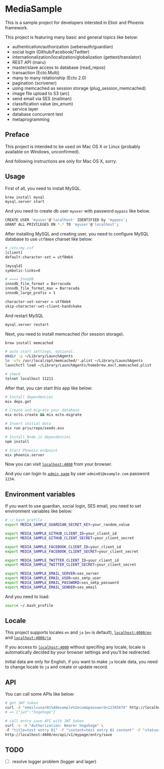# MediaSample

This is a sample project for developers intersted in Elixir and Phoenix framework.

This project is featuring many basic and general topics like below:

* authentication/authorization (ueberauth/guardian)
* social login (Github/Facebook/Twitter)
* internationalization/localization/globalization (gettext/translator)
* REST API (maru)
* master/slave access to database (read_repos)
* transaction (Ecto.Multi)
* many to many relationship (Ecto 2.0)
* pagination (scrivener)
* using memcached as session storage (plug_session_memcached)
* image file upload to S3 (arc)
* send email via SES (mailman)
* classification value (ex_enum)
* service layer
* database concurrent test
* metaprogramming

## Preface

This project is intended to be used on Mac OS X or Linux (probably available on Windows, unconfirmed).

And following instructions are only for Mac OS X, sorry.

## Usage

First of all, you need to install MySQL.

```bash
brew install mysql
mysql.server start
```

And you need to create db user `myuser` with password `mypass` like below.

```bash
CREATE USER 'myuser'@'localhost' IDENTIFIED by 'mypass';
GRANT ALL PRIVILEGES ON *.* TO 'myuser'@'localhost';
```

After installing MySQL and creating user, you need to configure MySQL database to use `utf8mb4` charset like below:

```bash
# /etc/my.cnf
[client]
default-character-set = utf8mb4

[mysqld]
symbolic-links=0

# ==== InnoDB
innodb_file_format = Barracuda
innodb_file_format_max = Barracuda
innodb_large_prefix = 1

character-set-server = utf8mb4
skip-character-set-client-handshake
```

And restart MySQL

```bash
mysql.server restart
```

Next, you need to install memcached (for session storage).

```bash
brew install memcached

# auto start settings, optional.
mkdir -p ~/Library/LaunchAgents
ln -sfv /usr/local/opt/memcached/*.plist ~/Library/LaunchAgents
launchctl load ~/Library/LaunchAgents/homebrew.mxcl.memcached.plist

# check
telnet localhost 11211
```

After that, you can start this app like below:

```bash
# Install dependencies
mix deps.get

# Create and migrate your database
mix ecto.create && mix ecto.migrate

# Insert initial data
mix run priv/repo/seeds.exs

# Install Node.js dependencies
npm install

# Start Phoenix endpoint
mix phoenix.server
```

Now you can visit [`localhost:4000`](http://localhost:4000) from your browser.

And you can login to [`admin page`](http://localhost:4000/en/admin) by user `admin01@example.com` password `1234`.

## Environment variables

If you want to use guardian, social login, SES email, you need to set environment variables like below:

```bash
# ~/.bash_profile
export MEDIA_SAMPLE_GUARDIAN_SECRET_KEY=your_random_value

export MEDIA_SAMPLE_GITHUB_CLIENT_ID=your_client_id
export MEDIA_SAMPLE_GITHUB_CLIENT_SECRET=your_client_secret

export MEDIA_SAMPLE_FACEBOOK_CLIENT_ID=your_client_id
export MEDIA_SAMPLE_FACEBOOK_CLIENT_SECRET=your_client_secret

export MEDIA_SAMPLE_TWITTER_CLIENT_ID=your_client_id
export MEDIA_SAMPLE_TWITTER_CLIENT_SECRET=your_client_secret

export MEDIA_SAMPLE_EMAIL_SERVER=ses_server
export MEDIA_SAMPLE_EMAIL_USER=ses_smtp_user
export MEDIA_SAMPLE_EMAIL_PASSWORD=ses_smtp_password
export MEDIA_SAMPLE_EMAIL_SENDER=ses_email
```

And you need to load:

```bash
source ~/.bash_profile
```

## Locale

This project supports locales `en` and `ja` (`en` is default), [`localhost:4000/en`](http://localhost:4000/en) and [`localhost:4000/ja`](http://localhost:4000/ja)

If you access to [`localhost:4000`](http://localhost:4000) without specifing any locale, locale is automatically decided by your browser settings and you'll be redirected.

Initial data are only for English, if you want to make `ja` locale data, you need to change locale to `ja` and create or update record.

## API

You can call some APIs like below:

```bash
# get JWT token
curl -d "email=user01%40example%2ecom&password=12345678" http://localhost:4000/en/api/v1/session/create
# => {"jwt":"hogehoge"}

# call entry save API with JWT token
curl -v -H "Authorization: Bearer hogehoge" \
-F "title=test entry 01" -F "content=test entry 01 content" -F "status=1" -F "category_id=1" -F "tags[]=1" -F "tags[]=2" \
http://localhost:4000/en/api/v1/mypage/entry/save
```

## TODO

- [ ] resolve logger problem (logger and lager)
